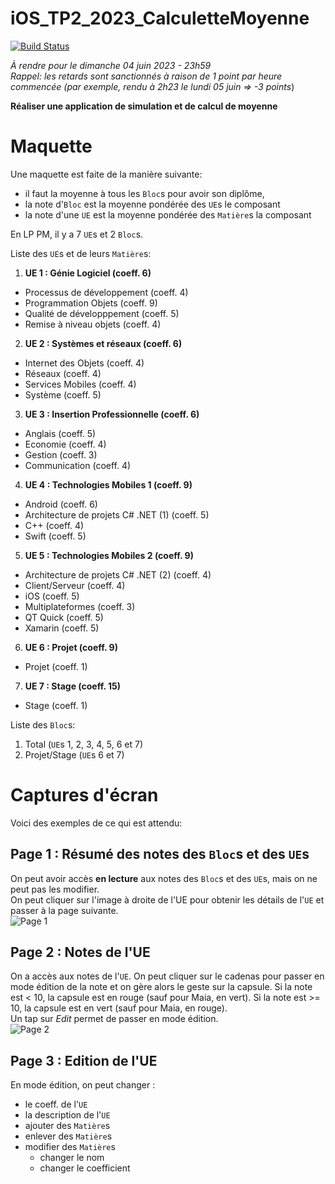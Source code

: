 # iOS_TP2_2023_CalculetteMoyenne

[![Build Status](https://codefirst.iut.uca.fr/api/badges/florent.marques/ucaverage-ios/status.svg?ref=refs/heads/main)](https://codefirst.iut.uca.fr/florent.marques/ucaverage-ios)

_À rendre pour le dimanche 04 juin 2023 - 23h59_  
_Rappel: les retards sont sanctionnés à raison de 1 point par heure commencée (par exemple, rendu à 2h23 le lundi 05 juin => -3 points_)

**Réaliser une application de simulation et de calcul de moyenne**

# Maquette
Une maquette est faite de la manière suivante:
- il faut la moyenne à tous les ```Bloc```s pour avoir son diplôme,
- la note d'```Bloc``` est la moyenne pondérée des ```UE```s le composant
- la note d'une ```UE``` est la moyenne pondérée des ```Matière```s la composant

En LP PM, il y a 7 ```UE```s et 2 ```Bloc```s.  
  
Liste des ```UE```s et de leurs ```Matière```s:
1. **UE 1 : Génie Logiciel (coeff. 6)**
  - Processus de développement (coeff. 4)
  - Programmation Objets (coeff. 9)
  - Qualité de développpement (coeff. 5)
  - Remise à niveau objets (coeff. 4)
2. **UE 2 : Systèmes et réseaux (coeff. 6)**
  - Internet des Objets (coeff. 4)
  - Réseaux (coeff. 4)
  - Services Mobiles (coeff. 4)
  - Système (coeff. 5)
3. **UE 3 : Insertion Professionnelle (coeff. 6)**
  - Anglais (coeff. 5)
  - Economie (coeff. 4)
  - Gestion (coeff. 3)
  - Communication (coeff. 4)
4. **UE 4 : Technologies Mobiles 1 (coeff. 9)**
  - Android (coeff. 6)
  - Architecture de projets C# .NET (1) (coeff. 5)
  - C++ (coeff. 4)
  - Swift (coeff. 5)
5. **UE 5 : Technologies Mobiles 2 (coeff. 9)**
  - Architecture de projets C# .NET (2) (coeff. 4)
  - Client/Serveur (coeff. 4)
  - iOS (coeff. 5)
  - Multiplateformes (coeff. 3)
  - QT Quick (coeff. 5)
  - Xamarin (coeff. 5)
6. **UE 6 : Projet (coeff. 9)**
  - Projet (coeff. 1)
7. **UE 7 : Stage (coeff. 15)**
  - Stage (coeff. 1)

Liste des ```Bloc```s:
1. Total (```UE```s 1, 2, 3, 4, 5, 6 et 7)
2. Projet/Stage (```UE```s 6 et 7)

# Captures d'écran

Voici des exemples de ce qui est attendu:  
## Page 1 : Résumé des notes des ```Bloc```s et des ```UE```s
On peut avoir accès **en lecture** aux notes des ```Bloc```s et des ```UE```s, mais on ne peut pas les modifier.  
On peut cliquer sur l'image à droite de l'UE pour obtenir les détails de l'```UE``` et passer à la page suivante.  
![Page 1](./Documentation/images/calculette_01.png)

## Page 2 : Notes de l'UE
On a accès aux notes de l'```UE```. On peut cliquer sur le cadenas pour passer en mode édition de la note et on gère alors le geste sur la capsule. Si la note est < 10, la capsule est en rouge (sauf pour Maia, en vert). Si la note est >= 10, la capsule est en vert (sauf pour Maia, en rouge).  
Un tap sur _Edit_ permet de passer en mode édition.  
![Page 2](./Documentation/images/calculette_02.png)

## Page 3 : Edition de l'UE
En mode édition, on peut changer :
- le coeff. de l'```UE```
- la description de l'```UE```
- ajouter des ```Matière```s
- enlever des ```Matière```s
- modifier des ```Matière```s
  - changer le nom 
  - changer le coefficient 
